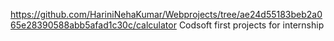 https://github.com/HariniNehaKumar/Webprojects/tree/ae24d55183beb2a065e28390588abb5afad1c30c/calculator
Codsoft first projects for internship

